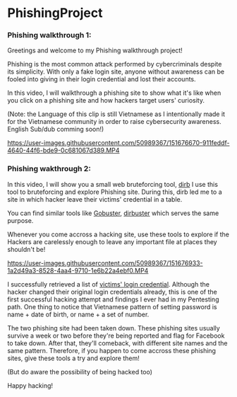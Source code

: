 # PhishingProject

### Phishing walkthrough 1:

Greetings and welcome to my Phishing walkthrough project!

Phishing is the most common attack performed by cybercriminals despite its simplicity. With only a fake login site, anyone without awareness can be fooled into giving in their login credential and lost their accounts.

In this video, I will walkthrough a phishing site to show what it's like when you click on a phishing site and how hackers target users' curiosity.

(Note: the Language of this clip is still Vietnamese as I intentionally made it for the Vietnamese community in order to raise cybersecurity awareness. English Sub/dub comming soon!)

https://user-images.githubusercontent.com/50989367/151676670-911feddf-4640-44f6-bde9-0c681067d389.MP4


### Phishing wakthrough 2:

In this video, I will show you a small web bruteforcing tool, [dirb](https://www.kali.org/tools/dirb/)
I use this tool to bruteforcing and explore Phishing site.
During this, dirb led me to a site in which hacker leave their victims' credential in a table.

You can find similar tools like [Gobuster](https://www.kali.org/tools/gobuster/), [dirbuster](https://www.kali.org/tools/dirbuster/) which serves the same purpose.

Whenever you come accross a hacking site, use these tools to explore if the Hackers are carelessly enough to leave any important file at places they shouldn't be!

https://user-images.githubusercontent.com/50989367/151676933-1a2d49a3-8528-4aa4-9710-1e6b22a4ebf0.MP4

I successfully retrieved a list of [victims' login credential](https://github.com/etarakoem/PhishingProject/files/7964698/Admin.Result.pdf). 
Although the hacker changed their original login credentials already, this is one of the first successful hacking attempt and findings I ever had in my Pentesting path.
One thing to notice that Vietnamese pattern of setting password is name + date of birth, or name + a set of number.

The two phishing site had been taken down. These phishing sites usually survive a week or two before they're being reported and flag for Facebook to take down. After that, they'll comeback, with different site names and the same pattern. Therefore, if you happen to come accross these phishing sites, give these tools a try and explore them! 

(But do aware the possibility of being hacked too)

Happy hacking!
